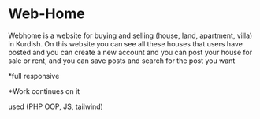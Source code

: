 # Web-Home

Webhome is a website for buying and selling (house, land, apartment, villa) in Kurdish.  On this website you can see all these houses that users have posted and you can create a new account and you can post your house for sale or rent, and you can save posts and search for the post you want


*full responsive

*Work continues on it


 used (PHP OOP, JS, tailwind)
